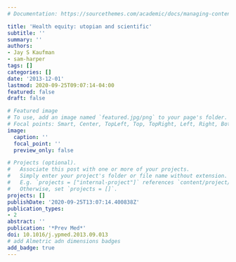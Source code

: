 ```yaml
---
# Documentation: https://sourcethemes.com/academic/docs/managing-content/

title: 'Health equity: utopian and scientific'
subtitle: ''
summary: ''
authors:
- Jay S Kaufman
- sam-harper
tags: []
categories: []
date: '2013-12-01'
lastmod: 2020-09-25T09:07:14-04:00
featured: false
draft: false

# Featured image
# To use, add an image named `featured.jpg/png` to your page's folder.
# Focal points: Smart, Center, TopLeft, Top, TopRight, Left, Right, BottomLeft, Bottom, BottomRight.
image:
  caption: ''
  focal_point: ''
  preview_only: false

# Projects (optional).
#   Associate this post with one or more of your projects.
#   Simply enter your project's folder or file name without extension.
#   E.g. `projects = ["internal-project"]` references `content/project/deep-learning/index.md`.
#   Otherwise, set `projects = []`.
projects: []
publishDate: '2020-09-25T13:07:14.400838Z'
publication_types:
- 2
abstract: ''
publication: '*Prev Med*'
doi: 10.1016/j.ypmed.2013.09.013
# add Almetric adn dimensions badges
add_badge: true
---
```

